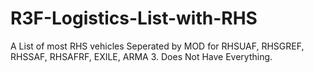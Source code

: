 # R3F-Logistics-List-with-RHS
A List of most RHS vehicles Seperated by MOD for RHSUAF, RHSGREF, RHSSAF, RHSAFRF, EXILE, ARMA 3. Does Not Have Everything.
